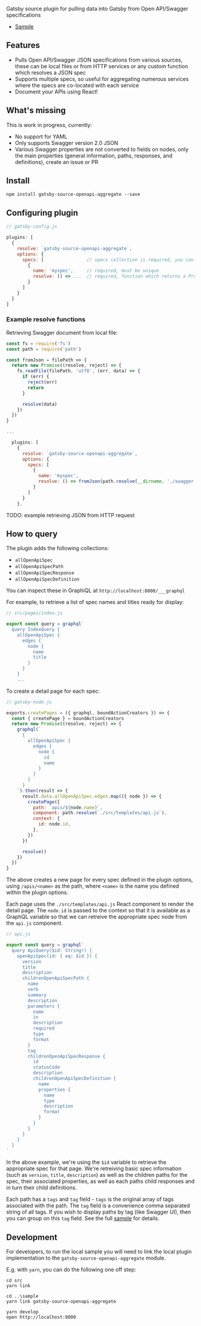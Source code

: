 Gatsby source plugin for pulling data into Gatsby from Open API/Swagger specifications

* [Sample](/sample)

## Features

- Pulls Open API/Swagger JSON specifications from various sources, these can be local files or from HTTP services or any custom function which resolves a JSON spec
- Supports multiple specs, so useful for aggregating numerous services where the specs are co-located with each service
- Document your APIs using React!

## What's missing

This is work in progress, currently:

- No support for YAML
- Only supports Swagger version 2.0 JSON
- Various Swagger properties are not converted to fields on nodes, only the main properties (general information, paths, responses, and definitions), create an issue or PR

## Install

`npm install gatsby-source-openapi-aggregate --save`

## Configuring plugin

```javascript
// gatsby-config.js

plugins: [
  {
    resolve: `gatsby-source-openapi-aggregate`,
    options: {
      specs: [                // specs collection is required, you can define as many specs as you want
        {
          name: 'myspec',     // required, must be unique
          resolve: () => ...  // required, function which returns a Promise resolving Swagger JSON          
        }
      ]
    }
  }
]
```

### Example resolve functions

Retrieving Swagger document from local file:

```javascript
const fs = require('fs')
const path = require('path')

const fromJson = filePath => {
  return new Promise((resolve, reject) => {
    fs.readFile(filePath, 'utf8', (err, data) => {
      if (err) {
        reject(err)
        return
      }

      resolve(data)
    })
  })
}

...

  plugins: [
    {
      resolve: `gatsby-source-openapi-aggregate`,
      options: {
        specs: [
          {
            name: 'myspec',
            resolve: () => fromJson(path.resolve(__dirname, './swagger.json'))
          }          
        ]
      }
    },

```

TODO: example retrieving JSON from HTTP request

## How to query

The plugin adds the following collections: 

* `allOpenApiSpec`
* `allOpenApiSpecPath`
* `allOpenApiSpecResponse`
* `allOpenApiSpecDefinition`

You can inspect these in GraphiQL at `http://localhost:8000/___graphql`

For example, to retrieve a list of spec names and titles ready for display:

```javascript
// src/pages/index.js

export const query = graphql`
  query IndexQuery {
    allOpenApiSpec {
      edges {
        node {
          name
          title
        }
      }
    }
    ...
```

To create a detail page for each spec:

```javascript
// gatsby-node.js

exports.createPages = ({ graphql, boundActionCreators }) => {
  const { createPage } = boundActionCreators
  return new Promise((resolve, reject) => {
    graphql(`
      {
        allOpenApiSpec {
          edges {
            node {
              id
              name
            }
          }
        }
      }
    `).then(result => {
      result.data.allOpenApiSpec.edges.map(({ node }) => {
        createPage({
          path: `apis/${node.name}`,
          component: path.resolve(`./src/templates/api.js`),
          context: {
            id: node.id,
          },
        })
      })

      resolve()
    })
  })
}
```

The above creates a new page for every spec defined in the plugin options, using `/apis/<name>` as the path, where `<name>` is the name you defined within the plugin options. 

Each page uses the `./src/templates/api.js` React component to render the detail page. The `node.id` is passed to the context so that it is available as a GraphQL variable so that we can retreive the appropriate spec node from the `api.js` component.

```javascript
// api.js

export const query = graphql`
  query ApiQuery($id: String!) {
    openApiSpec(id: { eq: $id }) {
      version
      title
      description
      childrenOpenApiSpecPath {
        name
        verb
        summary
        description
        parameters {
          name
          in
          description
          required
          type
          format
        }
        tag
        childrenOpenApiSpecResponse {
          id
          statusCode
          description
          childrenOpenApiSpecDefinition {
            name
            properties {
              name
              type
              description
              format
            }
          }
        }
      }
    }
  }
`
```

In the above example, we're using the `$id` variable to retrieve the appropriate spec for that page. We're retreiving basic spec information (such as `version`, `title`, `description`) as well as the children paths for the spec, their associated properties, as well as each paths child responses and in turn their child definitions.

Each path has a `tags` and `tag` field - `tags` is the original array of tags associated with the path. The `tag` field is a convenience comma separated string of all tags. If you wish to display paths by tag (like Swagger UI), then you can group on this `tag` field. See the full [sample](/sample) for details.

## Development

For developers, to run the local sample you will need to link the local plugin implementation to the `gatsby-source-openapi-aggregate` module.

E.g. with `yarn`, you can do the following one off step:

```
cd src
yarn link

cd ..\sample
yarn link gatsby-source-openapi-aggregate

yarn develop
open http://localhost:8000
```